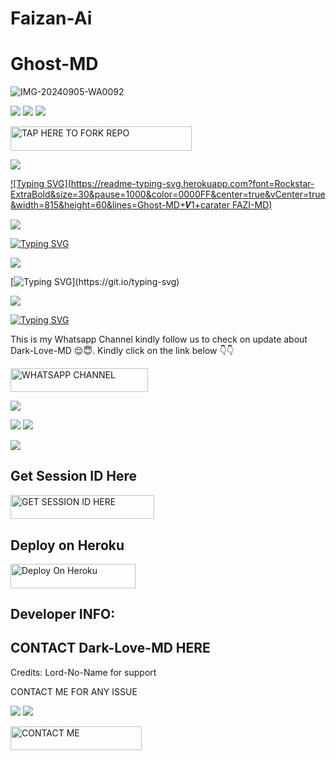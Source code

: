 # Faizan-Ai
# Ghost-MD
![IMG-20240905-WA0092](https://i.ibb.co/9mdHyGDL/shaban-md.jpg)

<a><img src='https://i.imgur.com/LyHic3i.gif'/></a>
<a><img src='https://i.imgur.com/LyHic3i.gif'/></a>
<a><img src='https://i.imgur.com/LyHic3i.gif'/></a>


<a href="https://github.com/ayodejibot/Ghost-MD/fork"><img title="TAP HERE TO FORK REPO" src="https://img.shields.io/badge/TAP HERE TO FORK REPO-h?color=black&style=for-the-badge&logo=github" width="290" height="38.45"/></a></p>


<a><img src='https://i.imgur.com/LyHic3i.gif'/></a>


[![Typing SVG](https://readme-typing-svg.herokuapp.com?font=Rockstar-ExtraBold&size=30&pause=1000&color=0000FF&center=true&vCenter=true&width=815&height=60&lines=Ghost-MD+𝑽1+carater FAZI-MD)](https://git.io/typing-svg) 




<a><img src='https://i.imgur.com/LyHic3i.gif'/></a>





[![Typing SVG](https://readme-typing-svg.herokuapp.com?font=Rockstar-ExtraBold&size=30&pause=1000&color=0000FF&center=true&vCenter=true&width=815&height=60&lines=𝐓𝐇𝐄+𝐁𝐄𝐒𝐓+𝐅𝐑𝐎𝐌+Dark-Love-MD)](https://git.io/typing-svg)

<a><img src='https://i.imgur.com/LyHic3i.gif'/></a>


[![Typing SVG](https://readme-typing-svg.herokuapp.com?font=Rockstar-ExtraBold&color=F33A6A&lines=𝗖𝗢𝗗𝗘+𝗕𝗬+Dark-Love-MD+Enjoy!!!)](https://git.io/typing-svg)

<a><img src='https://i.imgur.com/LyHic3i.gif'/></a>

[![Typing SVG](https://readme-typing-svg.herokuapp.com?font=Rockstar-ExtraBold&color=blue&lines=WHATSAPP+CHANNEL)](https://git.io/typing-svg)
<br>
<p>This is my Whatsapp Channel kindly follow us to check on update about Dark-Love-MD 😌😇. Kindly click on the link below 👇👇
 <p><a href="https://whatsapp.com/channel/0029VaiBr1WDzgTAYG2f6V37"><img title="WHATSAPP CHANNEL" src="https://img.shields.io/badge/WHATSAPP CHANNEL-w?color=purple&style=for-the-badge&logo=Whatsapp" width="220" height="38.45"/></a></p>
 
<a><img src='https://i.imgur.com/LyHic3i.gif'/></a>




<a><img src='https://i.imgur.com/LyHic3i.gif'/></a>
<a><img src='https://i.imgur.com/LyHic3i.gif'/></a>

<a><img src='https://i.imgur.com/LyHic3i.gif'/></a>

## Get Session ID Here
<p><a href="https://silva-creds.onrender.com/pair"><img title="GET SESSION ID HERE" src="https://img.shields.io/badge/ Get Session ID-h?color=yellow&style=for-the-badge&logo=Session ID" width="230" height="38.45"/></a></p>

## Deploy on Heroku 
<p><a href="https://dashboard.heroku.com/new?template=https://github.com/ayodejibot/Ghost-MD"><img title="Deploy On Heroku" src="https://img.shields.io/badge/ heroku-h?color=blue&style=for-the-badge&logo=heroku" width="200" height="38.45"/></a></p>



## Developer INFO:

## CONTACT Dark-Love-MD HERE
Credits: Lord-No-Name for support
  <p>CONTACT ME FOR ANY ISSUE</p>

  

<a><img src='https://i.imgur.com/LyHic3i.gif'/></a>
<a><img src='https://i.imgur.com/LyHic3i.gif'/></a>


   <a href="https://t.me//darklovemd"><img title="CONTACT ME" src="https://img.shields.io/badge/CONTACT ME-h?color=blue&style=for-the-badge&logo=luis" width="210" height="38.45"/></a></p>
   
